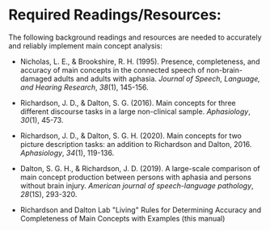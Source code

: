 # Required Readings/Resources:

The following background readings and resources are needed to accurately
and reliably implement main concept analysis:

 - Nicholas, L. E., & Brookshire, R. H. (1995). Presence, completeness,
 and accuracy of main concepts in the connected speech of
 non-brain-damaged adults and adults with aphasia. *Journal of Speech,
 Language, and Hearing Research*, *38*(1), 145-156.

 - Richardson, J. D., & Dalton, S. G. (2016). Main concepts for three
 different discourse tasks in a large non-clinical sample.
 *Aphasiology*, *30*(1), 45-73.

 - Richardson, J. D., & Dalton, S. G. H. (2020). Main concepts for two
 picture description tasks: an addition to Richardson and Dalton, 2016.
 *Aphasiology*, *34*(1), 119-136.

 - Dalton, S. G. H., & Richardson, J. D. (2019). A large-scale comparison
 of main concept production between persons with aphasia and persons
 without brain injury. *American journal of speech-language pathology*,
 *28*(1S), 293-320.

 - Richardson and Dalton Lab "Living" Rules for Determining Accuracy and
 Completeness of Main Concepts with Examples (this manual)
